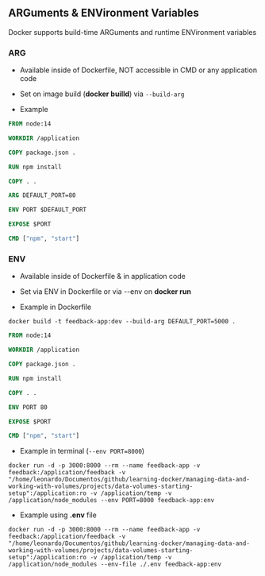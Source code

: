 ## ARGuments & ENVironment Variables

Docker supports build-time ARGuments and runtime ENVironment variables

### ARG

- Available inside of Dockerfile, NOT accessible in CMD or any application code
- Set on image build (**docker builld**) via `--build-arg`

- Example

```dockerfile
FROM node:14

WORKDIR /application

COPY package.json .

RUN npm install

COPY . .

ARG DEFAULT_PORT=80

ENV PORT $DEFAULT_PORT

EXPOSE $PORT

CMD ["npm", "start"]
```

### ENV

- Available inside of Dockerfile & in application code
- Set via ENV in Dockerfile or via --env on **docker run**

- Example in Dockerfile

```docker
docker build -t feedback-app:dev --build-arg DEFAULT_PORT=5000 .
```

```dockerfile
FROM node:14

WORKDIR /application

COPY package.json .

RUN npm install

COPY . .

ENV PORT 80

EXPOSE $PORT

CMD ["npm", "start"]
```

- Example in terminal (`--env PORT=8000`)

```docker
docker run -d -p 3000:8000 --rm --name feedback-app -v feedback:/application/feedback -v "/home/leonardo/Documentos/github/learning-docker/managing-data-and-working-with-volumes/projects/data-volumes-starting-setup":/application:ro -v /application/temp -v /application/node_modules --env PORT=8000 feedback-app:env
```

- Example using **.env** file

```docker
docker run -d -p 3000:8000 --rm --name feedback-app -v feedback:/application/feedback -v "/home/leonardo/Documentos/github/learning-docker/managing-data-and-working-with-volumes/projects/data-volumes-starting-setup":/application:ro -v /application/temp -v /application/node_modules --env-file ./.env feedback-app:env
```
